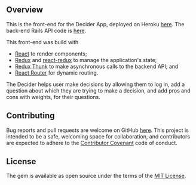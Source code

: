 ## Overview

This is the front-end for the Decider App, deployed on Heroku [here](http://thawing-reaches-13962.herokuapp.com/). The back-end Rails API code is [here](https://github.com/nadinesk/decision-helper-api). 

This front-end was build with 
* [React](https://reactjs.org/) to render components; 
* [Redux](http://redux.js.org/) and [react-redux](https://github.com/reactjs/react-redux) to manage the application's state; 
* [Redux Thunk](https://github.com/gaearon/redux-thunk) to make asynchronous calls to the backend API; and 
* [React Router](https://reacttraining.com/react-router/) for dynamic routing. 

The Decider helps user make decisions by allowing them to log in, add a question about which they are trying to make a decision, and add pros and cons with weights, for their questions.

## Contributing

Bug reports and pull requests are welcome on GitHub [here](https://github.com/nadinesk/playlister). This project is intended to be a safe, welcoming space for collaboration, and contributors are expected to adhere to the [Contributor Covenant](http://contributor-covenant.org/) code of conduct.

## License

The gem is available as open source under the terms of the [MIT License](http://opensource.org/licenses/MIT).



